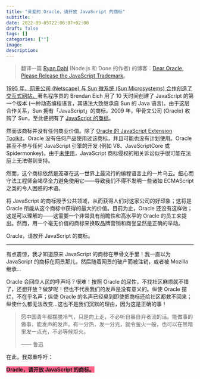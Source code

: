 ```yaml
---
title: "亲爱的 Oracle，请开放 JavaScript 的商标"
subtitle: 
date: 2022-09-05T22:06:07+02:00
draft: false
tags: []
categories: [""]
image: 
description: 
---
```


<!-- 
![](https://mogeko.github.io/blog-images/r/100/)
{{< spoiler >}}{{< /spoiler >}}
&emsp;&emsp;
 -->

> 翻译一篇 [Ryan Dahl](https://github.com/ry) (Node.js 和 Done 的作者) 的博客：[Dear Oracle, Please Release the JavaScript Trademark](https://tinyclouds.org/trademark)。

[1995 年，网景公司 (Netscape) 与 Sun 微系统 (Sun Microsystems) 合作创造了交互式网站。](https://web.archive.org/web/20020606002913/http://wp.netscape.com/newsref/pr/newsrelease67.html)著名程序员的 Brendan Eich 用了 10 天时间创建了 JavaScript 的第一个版本 (一种动态编程语言，其语法大致继承自 Sun 的 Java 语言)。由于这层合作关系，Sun 拥有「JavaScript」的商标。2009 年，甲骨文公司 (Oracle) 收购了 Sun，至此便拥有了 [JavaScript 的商标](https://tsdr.uspto.gov/#caseNumber=75026640&caseType=SERIAL_NO&searchType=statusSearch)。

然而该商标并没有任何商业价值。除了 [Oracle 的 JavaScript Extension Toolkit](https://www.oracle.com/webfolder/technetwork/jet/index.html)，Oracle 没有任何产品使用过该商标，并且可能也没有计划使用。Oracle 甚至不参与任何 JavaScript 引擎的开发 (例如 V8、JavaScriptCore 或 Spidermonkey)。由于[未使用](https://www.uspto.gov/trademarks/maintain/keeping-your-registration-alive)，JavaScript 商标侵权的相关诉讼似乎很可能在法庭上无法得到支持。

然而，这个商标依然是笼罩在这一世界上最流行的编程语言上的一片乌云。细心而守法工程师会竭尽全力避免使用它——导致我们不得不发明一些诸如 ECMAScript 之类的令人困惑的术语。

将 JavaScript 的商标授予公共领域，从而获得人们对这家公司的好印象；这将是 Oracle 所能从这个商标中获得的最大的价值。目前为止，Oracle 还没有这样做；这是可以理解的——这需要一个非常具有前瞻性和高水平的 Oracle 的员工来提出。然而，用一个毫无价值的商标来换取品牌营销和商誉显然是正确的举动。

Oracle，请放开 JavaScript 的商标。

---

有点震惊，我才知道原来 JavaScript 的商标在甲骨文手里！我一直以为 JavaScript 的商标在网景那儿，然后随着网景的破产而被注销，或者被 Mozilla 继承...

Oracle 会回应人民的呼声吗？很难！按照 Oracle 的尿性，不找社区麻烦就不错了，还想开放？做梦呢！但也不代表我们的发声是没有意义的。纵使 Oracle 摆烂，不在乎名声；纵使 Oracle 的名声已经臭到即使把商标还给社区都救不回来；纵使什么都无法改变...这也不是我们沉默的理由，因为这是正确的事！

> 愿中国青年都摆脱冷气，只是向上走，不必听自暴自弃者流的话。能做事的做事，能发声的发声。有一分热，发一分光，就令萤火一般，也可以在黑暗里发一点光，不必等候炬火。​
> <figcaption>—— 鲁迅</figcaption>

在此，我郑重呼吁：

<b style="background: #ff6188;">Oracle，请开放 JavaScript 的商标。</b>
